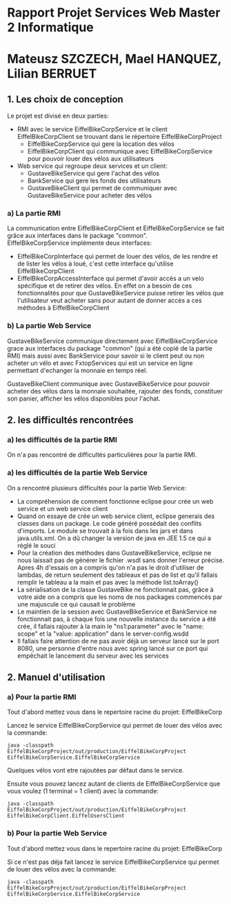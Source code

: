 # Rapport Projet Services Web Master 2 Informatique
# Mateusz SZCZECH, Mael HANQUEZ, Lilian BERRUET

## 1. Les choix de conception

Le projet est divisé en deux parties:
- RMI avec le service EiffelBikeCorpService et le client EiffelBikeCorpClient se trouvant dans le répertoire EiffelBikeCorpProject
    - EiffelBikeCorpService qui gere la location des vélos
    - EiffelBikeCorpClient qui communique avec EiffelBikeCorpService pour pouvoir louer des vélos aux utilisateurs
- Web service qui regroupe deux services et un client:
    - GustaveBikeService qui gere l'achat des vélos
    - BankService qui gere les fonds des utilisateurs
    - GustaveBikeClient qui permet de communiquer avec GustaveBikeService pour acheter des vélos

### a) La partie RMI

La communication entre EiffelBikeCorpClient et EiffelBikeCorpService se fait grâce aux interfaces dans le package "common". <br>
EiffelBikeCorpService implémente deux interfaces:

- EiffelBikeCorpInterface qui permet de louer des vélos, de les rendre et de lister les vélos à loué, c'est cette interface qu'utilise EiffelBikeCorpClient
- EiffelBikeCorpAccessInterface qui permet d'avoir accès a un velo spécifique et de retirer des vélos. En effet on a besoin de ces fonctionnalités pour que GustaveBikeService puisse retirer les vélos que l'utilisateur veut acheter sans pour autant de donner accès a ces méthodes à EiffelBikeCorpClient

### b) La partie Web Service

GustaveBikeService communique directement avec EiffelBikeCorpService grace aux interfaces du package "common" (qui a été copié de la partie RMI) mais aussi avec BankService pour savoir si le client peut ou non acheter un vélo et avec FxtopServices qui est un service en ligne permettant d'echanger la monnaie en temps réel.

GustaveBikeClient communique avec GustaveBikeService pour pouvoir acheter des vélos dans la monnaie souhaitée, rajouter des fonds, constituer son panier, afficher les vélos disponibles pour l'achat.


## 2. les difficultés rencontrées

### a) les difficultés de la partie RMI

On n'a pas rencontré de difficultés particulières pour la partie RMI.

### a) les difficultés de la partie Web Service

On a rencontré plusieurs difficultés pour la partie Web Service:

- La compréhension de comment fonctionne eclipse pour crée un web service et un web service client
- Quand on essaye de crée un web service client, eclipse generais des classes dans un package. Le code généré possédait des conflits d'imports. Le module se trouvait à la fois dans les jars et dans java.utils.xml. On a dû changer la version de java en JEE 1.5 ce qui a réglé le souci
- Pour la création des méthodes dans GustaveBikeService, eclipse ne nous laissait pas de générer le fichier .wsdl sans donner l'erreur précise. Apres 4h d'essais on a compris qu'on n'a pas le droit d'utiliser de lambdas, de return seulement des tableaux et pas de list et qu'il fallais remplir le tableau a la main et pas avec la méthode list.toArray()
- La sérialisation de la classe GustaveBike ne fonctionnait pas, grâce à votre aide on a compris que les noms de nos packages commencés par une majuscule ce qui causait le problème
- Le maintien de la session avec GustaveBikeService et BankService ne fonctionnait pas, à chaque fois une nouvelle instance du service a été crée, il fallais rajouter à la main le "ns1:parameter" avec le "name: scope" et la "value: application" dans le server-config.wsdd
- Il fallais faire attention de ne pas avoir déjà un serveur lancé sur le port 8080, une personne d'entre nous avec spring lancé sur ce port qui empêchait le lancement du serveur avec les services

## 2. Manuel d'utilisation

### a) Pour la partie RMI

Tout d'abord mettez vous dans le repertoire racine du projet: EiffelBikeCorp

Lancez le service EiffelBikeCorpService qui permet de louer des vélos avec la commande:

```
java -classpath EiffelBikeCorpProject/out/production/EiffelBikeCorpProject
EiffelBikeCorpService.EiffelBikeCorpService
```

Quelques vélos vont etre rajoutées par défaut dans le service.

Ensuite vous pouvez lancez autant de clients de EiffelBikeCorpService que vous voulez (1 terminal = 1 client) avec la commande:

```
java -classpath EiffelBikeCorpProject/out/production/EiffelBikeCorpProject EiffelBikeCorpClient.EiffelUsersClient
```

### b) Pour la partie Web Service

Tout d'abord mettez vous dans le repertoire racine du projet: EiffelBikeCorp

Si ce n'est pas déja fait lancez le service EiffelBikeCorpService qui permet de louer des vélos avec la commande:

```
java -classpath EiffelBikeCorpProject/out/production/EiffelBikeCorpProject
EiffelBikeCorpService.EiffelBikeCorpService
```